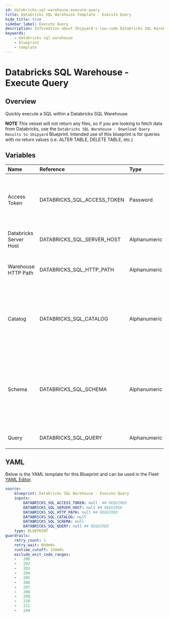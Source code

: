 ```yaml
---
id: databricks-sql-warehouse-execute-query
title: Databricks SQL Warehouse Template - Execute Query
hide_title: true
sidebar_label: Execute Query
description: Information about Shipyard's low-code Databricks SQL Warehouse Execute Query blueprint. Quickly execute a SQL within a Databricks SQL Warehouse 
keywords:
    - databricks sql warehouse
    - blueprint
    - template
---
```


# Databricks SQL Warehouse - Execute Query

## Overview
Quickly execute a SQL within a Databricks SQL Warehouse

**NOTE**
This vessel will not return any files, so if you are looking to fetch data from Databricks, use the `Databricks SQL Warehouse - Download Query Results to Shipyard` Blueprint. Intended use of this blueprint is for queries with no return values (i.e. ALTER TABLE, DELETE TABLE, etc.)

## Variables

| Name | Reference | Type | Required | Default | Options | Description |
|:-----|:----------|:-----|:---------|:--------|:--------|:------------|
| Access Token | DATABRICKS_SQL_ACCESS_TOKEN  | Password |:white_check_mark: | - | - | The access token generated in Databricks for programatic access |
| Databricks Server Host | DATABRICKS_SQL_SERVER_HOST  | Alphanumeric |:white_check_mark: | - | - | The URL address of the SQL warehouse |
| Warehouse HTTP Path | DATABRICKS_SQL_HTTP_PATH  | Alphanumeric |:white_check_mark: | - | - | The extended path for the SQL warehouse |
| Catalog | DATABRICKS_SQL_CATALOG  | Alphanumeric |:heavy_minus_sign: | - | - | The optional catalog to connect to. If none is provided, this will default to Hive Metastore |
| Schema | DATABRICKS_SQL_SCHEMA  | Alphanumeric |:heavy_minus_sign: | - | - | The optional schema to connect to. If none is provided, the blueprint will connect to the `default` schema |
| Query | DATABRICKS_SQL_QUERY  | Alphanumeric |:white_check_mark: | - | - | The query to send to Databricks |


## YAML
Below is the YAML template for this Blueprint and can be used in the Fleet [YAML Editor](../../reference/fleets/yaml-editor.md).
```yaml
source:
    blueprint: Databricks SQL Warehouse - Execute Query
    inputs:
        DATABRICKS_SQL_ACCESS_TOKEN: null  ## REQUIRED
        DATABRICKS_SQL_SERVER_HOST: null ## REQUIRED
        DATABRICKS_SQL_HTTP_PATH: null ## REQUIRED
        DATABRICKS_SQL_CATALOG: null
        DATABRICKS_SQL_SCHEMA: null
        DATABRICKS_SQL_QUERY: null ## REQUIRED
    type: BLUEPRINT
guardrails:
    retry_count: 1
    retry_wait: 0h0m0s
    runtime_cutoff: 1h0m0s
    exclude_exit_code_ranges:
    -   200
    -   202
    -   203
    -   204
    -   205
    -   206
    -   207
    -   208
    -   209
    -   210
    -   211
    -   249

```
